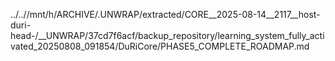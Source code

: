 ../..//mnt/h/ARCHIVE/.UNWRAP/extracted/CORE__2025-08-14__2117__host-duri-head-/__UNWRAP/37cd7f6acf/backup_repository/learning_system_fully_activated_20250808_091854/DuRiCore/PHASE5_COMPLETE_ROADMAP.md